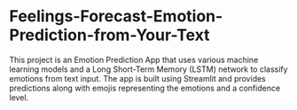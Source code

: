 # Feelings-Forecast-Emotion-Prediction-from-Your-Text
This project is an Emotion Prediction App that uses various machine learning models and a Long Short-Term Memory (LSTM) network to classify emotions from text input. The app is built using Streamlit and provides predictions along with emojis representing the emotions and a confidence level.
